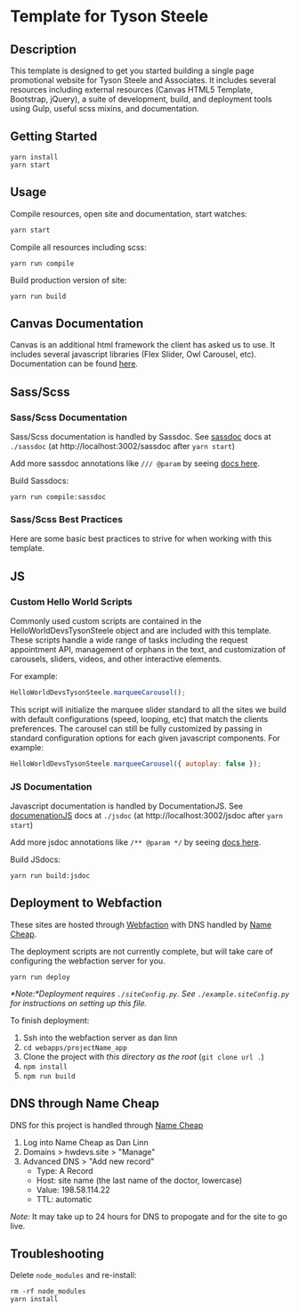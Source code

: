 # Template for Tyson Steele

## Description
This template is designed to get you started building a single page promotional website for Tyson Steele and Associates. It includes several resources including external resources (Canvas HTML5 Template, Bootstrap, jQuery), a suite of development, build, and deployment tools using Gulp, useful scss mixins, and documentation. 

## Getting Started

```
yarn install
yarn start
```

## Usage

Compile resources, open site and documentation, start watches:
```bash
yarn start
```

Compile all resources including scss:
```
yarn run compile
```

Build production version of site:
```
yarn run build
```

## Canvas Documentation

Canvas is an additional html framework the client has asked us to use. It includes several javascript libraries (Flex Slider, Owl Carousel, etc). Documentation can be found [here](http://canvasdoc.bfdig.com/).

## Sass/Scss

### Sass/Scss Documentation

Sass/Scss documentation is handled by Sassdoc. See [sassdoc](http://sassdoc.com/) docs at `./sassdoc` (at http://localhost:3002/sassdoc after `yarn start`)

Add more sassdoc annotations like `/// @param` by seeing [docs here](http://sassdoc.com/annotations).

Build Sassdocs:
```
yarn run compile:sassdoc
```

### Sass/Scss Best Practices

Here are some basic best practices to strive for when working with this template.

## JS 

### Custom Hello World Scripts

Commonly used custom scripts are contained in the HelloWorldDevsTysonSteele object and are included with this template. These scripts handle a wide range of tasks including the request appointment API, management of orphans in the text, and customization of carousels, sliders, videos, and other interactive elements.

For example:
```javascript
HelloWorldDevsTysonSteele.marqueeCarousel();
```
This script will initialize the marquee slider standard to all the sites we build with default configurations (speed, looping, etc) that match the clients preferences.
The carousel can still be fully customized by passing in standard configuration options for each given javascript components. For example:
```javascript
HelloWorldDevsTysonSteele.marqueeCarousel({ autoplay: false });
```

### JS Documentation

Javascript documentation is handled by DocumentationJS. See [documenationJS](http://documentation.js.org/) docs at `./jsdoc` (at http://localhost:3002/jsdoc after `yarn start`)

Add more jsdoc annotations like `/** @param */` by seeing [docs here](https://github.com/documentationjs/documentation/blob/master/docs/GETTING_STARTED.md).

Build JSdocs:
```
yarn run build:jsdoc
```


## Deployment to Webfaction

These sites are hosted through [Webfaction](https://www.webfaction.com/) with DNS handled by [Name Cheap](https://www.namecheap.com/).

The deployment scripts are not currently complete, but will take care of configuring the webfaction server for you.
```
yarn run deploy
```
_*Note:*Deployment requires `./siteConfig.py`. See `./example.siteConfig.py` for instructions on setting up this file._

To finish deployment:
1. Ssh into the webfaction server as dan linn
2. `cd webapps/projectName_app`
3. Clone the project with *this directory as the root* (`git clone url .`) 
4. `npm install`
5. `npm run build`

## DNS through Name Cheap

DNS for this project is handled through [Name Cheap](https://www.namecheap.com/)

1. Log into Name Cheap as Dan Linn
2. Domains > hwdevs.site > "Manage"
3. Advanced DNS > "Add new record"
	- Type: A Record
	- Host: site name (the last name of the doctor, lowercase)
	- Value: 198.58.114.22
	- TTL: automatic

*Note:* It may take up to 24 hours for DNS to propogate and for the site to go live.

## Troubleshooting

Delete `node_modules` and re-install:
```
rm -rf node_modules
yarn install
```
